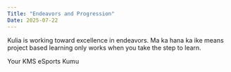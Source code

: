 ```yaml
---
Title: "Endeavors and Progression"
Date: 2025-07-22
---
```

Kulia is working toward excellence in endeavors.  Ma ka hana ka ike means project based learning only works when you take the step to learn.


Your KMS eSports Kumu
